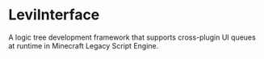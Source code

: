 # LeviInterface

A logic tree development framework that supports cross-plugin UI queues at runtime in Minecraft Legacy Script Engine.
